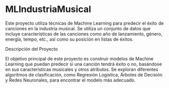 # MLIndustriaMusical
Este proyecto utiliza técnicas de Machine Learning para predecir el éxito de canciones en la industria musical. Se utiliza un conjunto de datos que incluye características de las canciones como año de lanzamiento, género, energía, tempo, etc., así como su posición en listas de éxitos.

Descripción del Proyecto

El objetivo principal de este proyecto es construir modelos de Machine Learning que puedan predecir si una canción tendrá éxito o no, basándose en sus características musicales y otros atributos. Se exploran diferentes algoritmos de clasificación, como Regresión Logística, Árboles de Decisión y Redes Neuronales, para encontrar el modelo más adecuado.

